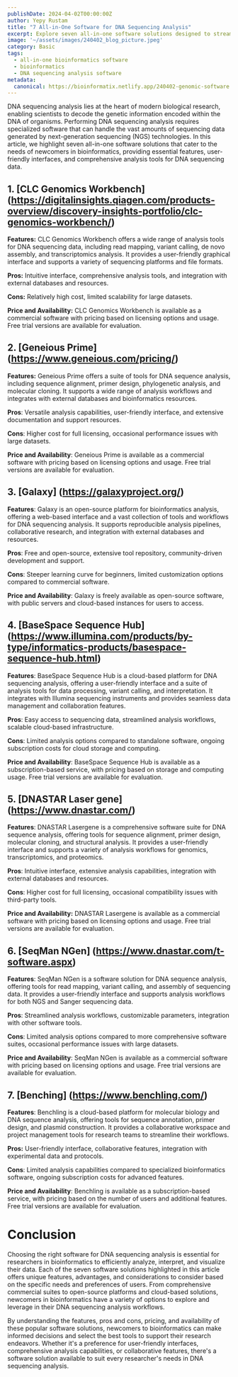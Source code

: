 ```yaml
---
publishDate: 2024-04-02T00:00:00Z
author: Yepy Rustam
title: "7 All-in-One Software for DNA Sequencing Analysis"
excerpt: Explore seven all-in-one software solutions designed to streamline DNA sequencing analysis for newcomers in bioinformatics. From feature-rich platforms to user-friendly interfaces, each software offers unique capabilities, benefits, and considerations to consider.  
image: '~/assets/images/240402_blog_picture.jpeg'
category: Basic
tags:
  - all-in-one bioinformatics software
  - bioinformatics
  - DNA sequencing analysis software
metadata:
  canonical: https://bioinformatix.netlify.app/240402-genomic-software
---
```


DNA sequencing analysis lies at the heart of modern biological research, enabling scientists to decode the genetic information encoded within the DNA of organisms. Performing DNA sequencing analysis requires specialized software that can handle the vast amounts of sequencing data generated by next-generation sequencing (NGS) technologies. In this article, we highlight seven all-in-one software solutions that cater to the needs of newcomers in bioinformatics, providing essential features, user-friendly interfaces, and comprehensive analysis tools for DNA sequencing data.

## 1. [CLC Genomics Workbench] (https://digitalinsights.qiagen.com/products-overview/discovery-insights-portfolio/clc-genomics-workbench/) 

**Features:** CLC Genomics Workbench offers a wide range of analysis tools for DNA sequencing data, including read mapping, variant calling, de novo assembly, and transcriptomics analysis. It provides a user-friendly graphical interface and supports a variety of sequencing platforms and file formats.

**Pros:** Intuitive interface, comprehensive analysis tools, and integration with external databases and resources.

**Cons:** Relatively high cost, limited scalability for large datasets.

**Price and Availability:** CLC Genomics Workbench is available as a commercial software with pricing based on licensing options and usage. Free trial versions are available for evaluation.

## 2. [Geneious Prime] (https://www.geneious.com/pricing/) 

**Features:** Geneious Prime offers a suite of tools for DNA sequence analysis, including sequence alignment, primer design, phylogenetic analysis, and molecular cloning. It supports a wide range of analysis workflows and integrates with external databases and bioinformatics resources.

**Pros**: Versatile analysis capabilities, user-friendly interface, and extensive documentation and support resources.

**Cons**: Higher cost for full licensing, occasional performance issues with large datasets.

**Price and Availability**: Geneious Prime is available as a commercial software with pricing based on licensing options and usage. Free trial versions are available for evaluation.

## 3. [Galaxy] (https://galaxyproject.org/) 

**Features**: Galaxy is an open-source platform for bioinformatics analysis, offering a web-based interface and a vast collection of tools and workflows for DNA sequencing analysis. It supports reproducible analysis pipelines, collaborative research, and integration with external databases and resources.

**Pros**: Free and open-source, extensive tool repository, community-driven development and support.

**Cons**: Steeper learning curve for beginners, limited customization options compared to commercial software.

**Price and Availability**: Galaxy is freely available as open-source software, with public servers and cloud-based instances for users to access.

## 4. [BaseSpace Sequence Hub] (https://www.illumina.com/products/by-type/informatics-products/basespace-sequence-hub.html) 

**Features**: BaseSpace Sequence Hub is a cloud-based platform for DNA sequencing analysis, offering a user-friendly interface and a suite of analysis tools for data processing, variant calling, and interpretation. It integrates with Illumina sequencing instruments and provides seamless data management and collaboration features.

**Pros**: Easy access to sequencing data, streamlined analysis workflows, scalable cloud-based infrastructure.

**Cons**: Limited analysis options compared to standalone software, ongoing subscription costs for cloud storage and computing.

**Price and Availability**: BaseSpace Sequence Hub is available as a subscription-based service, with pricing based on storage and computing usage. Free trial versions are available for evaluation.

## 5. [DNASTAR Laser gene] (https://www.dnastar.com/) 

**Features**: DNASTAR Lasergene is a comprehensive software suite for DNA sequence analysis, offering tools for sequence alignment, primer design, molecular cloning, and structural analysis. It provides a user-friendly interface and supports a variety of analysis workflows for genomics, transcriptomics, and proteomics.

**Pros**: Intuitive interface, extensive analysis capabilities, integration with external databases and resources.

**Cons**: Higher cost for full licensing, occasional compatibility issues with third-party tools.

**Price and Availability:** DNASTAR Lasergene is available as a commercial software with pricing based on licensing options and usage. Free trial versions are available for evaluation.

## 6. [SeqMan NGen] (https://www.dnastar.com/t-software.aspx) 

**Features**: SeqMan NGen is a software solution for DNA sequence analysis, offering tools for read mapping, variant calling, and assembly of sequencing data. It provides a user-friendly interface and supports analysis workflows for both NGS and Sanger sequencing data.

**Pros**: Streamlined analysis workflows, customizable parameters, integration with other software tools.

**Cons**: Limited analysis options compared to more comprehensive software suites, occasional performance issues with large datasets.

**Price and Availability**: SeqMan NGen is available as a commercial software with pricing based on licensing options and usage. Free trial versions are available for evaluation.

## 7. [Benching] (https://www.benchling.com/) 

**Features**: Benchling is a cloud-based platform for molecular biology and DNA sequence analysis, offering tools for sequence annotation, primer design, and plasmid construction. It provides a collaborative workspace and project management tools for research teams to streamline their workflows.

**Pros:** User-friendly interface, collaborative features, integration with experimental data and protocols.

**Cons**: Limited analysis capabilities compared to specialized bioinformatics software, ongoing subscription costs for advanced features.

**Price and Availability**: Benchling is available as a subscription-based service, with pricing based on the number of users and additional features. Free trial versions are available for evaluation.

# Conclusion

Choosing the right software for DNA sequencing analysis is essential for researchers in bioinformatics to efficiently analyze, interpret, and visualize their data. Each of the seven software solutions highlighted in this article offers unique features, advantages, and considerations to consider based on the specific needs and preferences of users. From comprehensive commercial suites to open-source platforms and cloud-based solutions, newcomers in bioinformatics have a variety of options to explore and leverage in their DNA sequencing analysis workflows.

By understanding the features, pros and cons, pricing, and availability of these popular software solutions, newcomers to bioinformatics can make informed decisions and select the best tools to support their research endeavors. Whether it's a preference for user-friendly interfaces, comprehensive analysis capabilities, or collaborative features, there's a software solution available to suit every researcher's needs in DNA sequencing analysis.